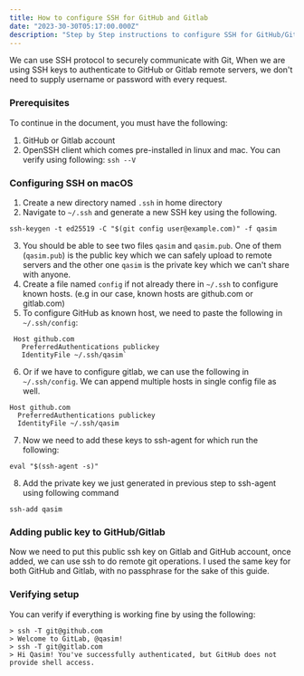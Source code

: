 ```yaml
---
title: How to configure SSH for GitHub and Gitlab
date: "2023-30-30T05:17:00.000Z"
description: "Step by Step instructions to configure SSH for GitHub/Gitlab on Mac"
---
```


We can use SSH protocol to securely communicate with Git, When we are using SSH keys to authenticate to GitHub or 
Gitlab remote servers, we don't need to supply username or password with every request. 

### Prerequisites
To continue in the document, you must have the following:
1. GitHub or Gitlab account
2. OpenSSH client which comes pre-installed in linux and mac. You can verify using following: `ssh --V`

### Configuring SSH on macOS
1. Create a new directory named `.ssh` in home directory
2. Navigate to `~/.ssh` and generate a new SSH key using the following. 
```
ssh-keygen -t ed25519 -C "$(git config user@example.com)" -f qasim
```
3. You should be able to see two files `qasim` and `qasim.pub`. One of them (`qasim.pub`) is the public key which we can 
safely upload to remote servers and the other one `qasim` is the private key which we can't share with anyone.
4. Create a file named `config` if not already there in `~/.ssh` to configure known hosts. (e.g in our case, known hosts are
github.com or gitlab.com)
5. To configure GitHub as known host, we need to paste the following in `~/.ssh/config`:
```
 Host github.com  
   PreferredAuthentications publickey  
   IdentityFile ~/.ssh/qasim`
```

6. Or if we have to configure gitlab, we can use the following in `~/.ssh/config`. We can append multiple hosts in single config file as well.
```
Host github.com
  PreferredAuthentications publickey
  IdentityFile ~/.ssh/qasim
```

7. Now we need to add these keys to ssh-agent for which run the following:
```
eval "$(ssh-agent -s)"
```
8. Add the private key we just generated in previous step to ssh-agent using following command
```
ssh-add qasim
```
### Adding public key to GitHub/Gitlab
Now we need to put this public ssh key on Gitlab and GitHub account, once added, we can use ssh to do remote git operations.
I used the same key for both GitHub and Gitlab, with no passphrase for the sake of this guide.


### Verifying setup
You can verify if everything is working fine by using the following:

```
> ssh -T git@github.com
> Welcome to GitLab, @qasim!
> ssh -T git@gitlab.com
> Hi Qasim! You've successfully authenticated, but GitHub does not provide shell access.
```